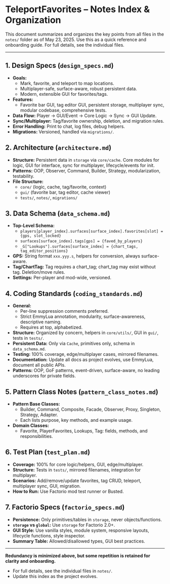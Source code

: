 # TeleportFavorites – Notes Index & Organization

This document summarizes and organizes the key points from all files in the `notes/` folder as of May 23, 2025. Use this as a quick reference and onboarding guide. For full details, see the individual files.

---

## 1. **Design Specs** (`design_specs.md`)
- **Goals:**
  - Mark, favorite, and teleport to map locations.
  - Multiplayer-safe, surface-aware, robust persistent data.
  - Modern, extensible GUI for favorites/tags.
- **Features:**
  - Favorite bar GUI, tag editor GUI, persistent storage, multiplayer sync, modular codebase, comprehensive tests.
- **Data Flow:** Player → GUI/Event → Core Logic → Sync → GUI Update.
- **Sync/Multiplayer:** Tag/favorite ownership, deletion, and migration rules.
- **Error Handling:** Print to chat, log files, debug helpers.
- **Migrations:** Versioned, handled via `migrations/`.

## 2. **Architecture** (`architecture.md`)
- **Structure:** Persistent data in `storage` via `core/cache`. Core modules for logic, GUI for interface, sync for multiplayer, lifecycle/events for init.
- **Patterns:** OOP, Observer, Command, Builder, Strategy, modularization, testability.
- **File Structure:**
  - `core/` (logic, cache, tag/favorite, context)
  - `gui/` (favorite bar, tag editor, cache viewer)
  - `tests/`, `notes/`, `migrations/`

## 3. **Data Schema** (`data_schema.md`)
- **Top-Level Schema:**
  - `players[player_index].surfaces[surface_index].favorites[slot] = {gps, slot_locked}`
  - `surfaces[surface_index].tags[gps] = {faved_by_players}`
  - `_G["Lookups"].surfaces[surface_index] = {chart_tags, tag_editor_positions}`
- **GPS:** String format `xxx.yyy.s`, helpers for conversion, always surface-aware.
- **Tag/ChartTag:** Tag requires a chart_tag; chart_tag may exist without tag. Deletion/move rules.
- **Settings:** Per-player and mod-wide, versioned.

## 4. **Coding Standards** (`coding_standards.md`)
- **General:**
  - Per-line suppression comments preferred.
  - Strict EmmyLua annotation, modularity, surface-awareness, descriptive naming.
  - Requires at top, alphabetized.
- **Structure:** Organized by concern, helpers in `core/utils/`, GUI in `gui/`, tests in `tests/`.
- **Persistent Data:** Only via `Cache`, primitives only, schema in `data_schema.md`.
- **Testing:** 100% coverage, edge/multiplayer cases, mirrored filenames.
- **Documentation:** Update all docs as project evolves, use EmmyLua, document all public APIs.
- **Patterns:** OOP, GoF patterns, event-driven, surface-aware, no leading underscores for private fields.

## 5. **Pattern Class Notes** (`pattern_class_notes.md`)
- **Pattern Base Classes:**
  - Builder, Command, Composite, Facade, Observer, Proxy, Singleton, Strategy, Adapter.
  - Each lists purpose, key methods, and example usage.
- **Domain Classes:**
  - Favorite, PlayerFavorites, Lookups, Tag: fields, methods, and responsibilities.

## 6. **Test Plan** (`test_plan.md`)
- **Coverage:** 100% for core logic/helpers, GUI, edge/multiplayer.
- **Structure:** Tests in `tests/`, mirrored filenames, integration for multiplayer.
- **Scenarios:** Add/remove/update favorites, tag CRUD, teleport, multiplayer sync, GUI, migration.
- **How to Run:** Use Factorio mod test runner or Busted.

## 7. **Factorio Specs** (`factorio_specs.md`)
- **Persistence:** Only primitives/tables in `storage`, never objects/functions.
- **`storage` vs `global`:** Use `storage` for Factorio 2.0+.
- **GUI Style:** Use vanilla styles, module system, responsive layouts, lifecycle functions, style inspector.
- **Summary Table:** Allowed/disallowed types, GUI best practices.

---

**Redundancy is minimized above, but some repetition is retained for clarity and onboarding.**
- For full details, see the individual files in `notes/`.
- Update this index as the project evolves.
